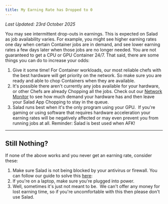 ```yaml
---
title: My Earning Rate has Dropped to 0
---
```


_Last Updated: 23rd October 2025_

You may see intermittent drop-outs in earnings. This is expected on Salad as job availability varies. For example, you
might see higher earning rates one day when certain Container jobs are in demand, and see lower earning rates a few days
later when those jobs are no longer needed. You are not guaranteed to get a CPU or GPU Container 24/7. That said, there
are some things you can do to increase your odds:

1. Give it some time! For Container workloads, our most reliable chefs with the best hardware will get priority on the
   network. So make sure you are ready and able to chop Containers when they are available.
2. It's possible there aren't currently any jobs available for your hardware, or other Chefs are already Chopping all
   the jobs. Check out our [Network Monitor](https://salad.com/earn/demand) to see how much demand your hardware has and
   then leave your Salad App Chopping to stay in the queue.
3. Salad runs best when it's the only program using your GPU.  If you're gaming or using software that requires hardware
   acceleration your earning rates will be negatively affected or may even prevent you from running jobs at all.
   Reminder: Salad is best used when AFK!

---

## Still Nothing?

If none of the above works and you never get an earning rate, consider these:

1. Make sure Salad is not being blocked by your antivirus or firewall. You can follow our guide to solve this
   [here](/docs/troubleshooting/antivirus):
2. If you're on a laptop, make sure you're plugged into power.
3. Well, sometimes it's just not meant to be.  We can't offer any money for lost earning time, so if you're
   uncomfortable with this then please don't use Salad.

